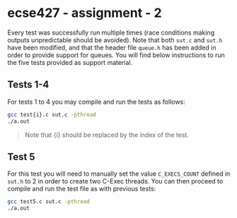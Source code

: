 # ecse427 - assignment - 2

Every test was successfully run multiple times (race conditions making outputs unpredictable should be avoided). Note that both `sut.c` and `sut.h` have been modified, and that the header file `queue.h` has been added in order to provide support for queues. You will find below instructions to run the five tests provided as support material.

## Tests 1-4
For tests 1 to 4 you may compile and run the tests as follows:
```bash
gcc test{i}.c sut.c -pthread
./a.out
```
> Note that {i} should be replaced by the index of the test.

## Test 5
For this test you will need to manually set the value `C_EXECS_COUNT` defined in `sut.h` to 2 in order to create two C-Exec threads. You can then proceed to compile and run the test file as with previous tests:
```bash
gcc test5.c sut.c -pthread
./a.out
```